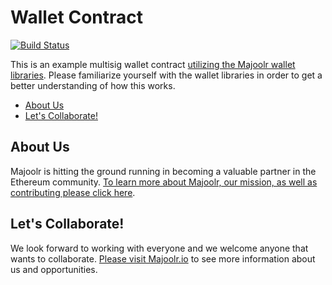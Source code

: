Wallet Contract
=========================

[![Build Status](https://travis-ci.org/Majoolr/ethereum-contracts.svg?branch=master)](https://travis-ci.org/Majoolr/ethereum-contracts)

This is an example multisig wallet contract [utilizing the Majoolr wallet libraries](https://github.com/Majoolr/ethereum-libraries "Github link"). Please familiarize yourself with the wallet libraries in order to get a better understanding of how this works.

<!-- START doctoc generated TOC please keep comment here to allow auto update -->
<!-- DON'T EDIT THIS SECTION, INSTEAD RE-RUN doctoc TO UPDATE -->


- [About Us](#about-us)
- [Let's Collaborate!](#lets-collaborate)

<!-- END doctoc generated TOC please keep comment here to allow auto update -->

## About Us

Majoolr is hitting the ground running in becoming a valuable partner in the Ethereum community. [To learn more about Majoolr, our mission, as well as contributing please click here](https://majoolr.io "Majoolr website").

## Let's Collaborate!

We look forward to working with everyone and we welcome anyone that wants to collaborate. [Please visit Majoolr.io](https://majoolr.io "Majoolr website") to see more information about us and opportunities.
